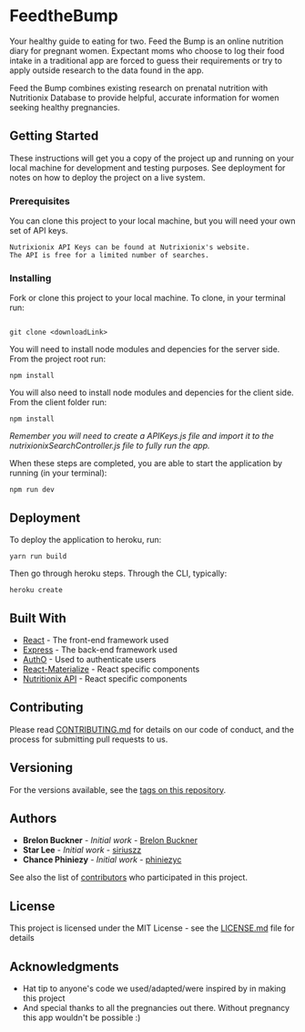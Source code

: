 # FeedtheBump

Your healthy guide to eating for two.  Feed the Bump is an online nutrition diary for pregnant women. Expectant moms who choose to log their food intake in a traditional app are forced to guess their requirements or try to apply outside research to the data found in the app.

 Feed the Bump combines existing research on prenatal nutrition with Nutritionix Database to provide helpful, accurate information for women seeking healthy pregnancies.

## Getting Started

These instructions will get you a copy of the project up and running on your local machine for development and testing purposes. See deployment for notes on how to deploy the project on a live system.

### Prerequisites

You can clone this project to your local machine, but you will need your own set of API keys.

```
Nutrixionix API Keys can be found at Nutrixionix's website. 
The API is free for a limited number of searches. 
```

### Installing

Fork or clone this project to your local machine. To clone, in your terminal run:
```

git clone <downloadLink>
```

You will need to install node modules and depencies for the server side.  From the project root run:

```
npm install
```
You will also need to install node modules and depencies for the client side.  From the client folder run:

```
npm install 
```

*Remember you will need to create a APIKeys.js file and import it to the nutrixionixSearchController.js file to fully run the app.*

When these steps are completed, you are able to start the application by running (in your terminal): 

```
npm run dev
```

## Deployment

To deploy the application to heroku, run: 
```
yarn run build
```

Then go through heroku steps.  Through the CLI, typically: 
```
heroku create
```

## Built With

* [React](https://reactjs.org/) - The front-end framework used
* [Express](http://expressjs.com/) - The back-end framework used
* [AuthO](https://auth0.com/) - Used to authenticate users
* [React-Materialize](https://react-materialize.github.io) - React specific components
* [Nutritionix API](https://www.nutritionix.com/business/api) - React specific components




## Contributing

Please read [CONTRIBUTING.md](https://gist.github.com/PurpleBooth/b24679402957c63ec426) for details on our code of conduct, and the process for submitting pull requests to us.

## Versioning

For the versions available, see the [tags on this repository](https://github.com/phiniezyc/FeedtheBump/releases). 

## Authors

* **Brelon Buckner** - *Initial work* - [Brelon Buckner](https://github.com/bbuckner2092)
 * **Star Lee** - *Initial work* - [siriuszz](https://github.com/siriuszz)
* **Chance Phiniezy** - *Initial work* - [phiniezyc](https://github.com/phiniezyc)

See also the list of [contributors](https://github.com/phiniezyc/FeedtheBump/graphs/contributors) who participated in this project.

## License

This project is licensed under the MIT License - see the [LICENSE.md](LICENSE.md) file for details

## Acknowledgments

* Hat tip to anyone's code we used/adapted/were inspired by in making this project
* And special thanks to all the pregnancies out there. Without pregnancy this app wouldn't be possible :)
